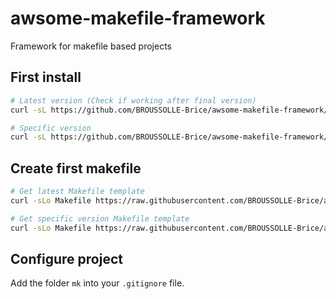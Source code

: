 # awsome-makefile-framework

Framework for makefile based projects

## First install

```bash
# Latest version (Check if working after final version)
curl -sL https://github.com/BROUSSOLLE-Brice/awsome-makefile-framework/releases/download/latest/installer | sh

# Specific version
curl -sL https://github.com/BROUSSOLLE-Brice/awsome-makefile-framework/releases/download/v0.0.1-beta.9/installer | sh
```

## Create first makefile

```bash
# Get latest Makefile template
curl -sLo Makefile https://raw.githubusercontent.com/BROUSSOLLE-Brice/awsome-makefile-framework/master/templates/Makefile

# Get specific version Makefile template
curl -sLo Makefile https://raw.githubusercontent.com/BROUSSOLLE-Brice/awsome-makefile-framework/v0.0.1-beta.9/templates/Makefile
```

## Configure project

Add the folder `mk` into your `.gitignore` file.
